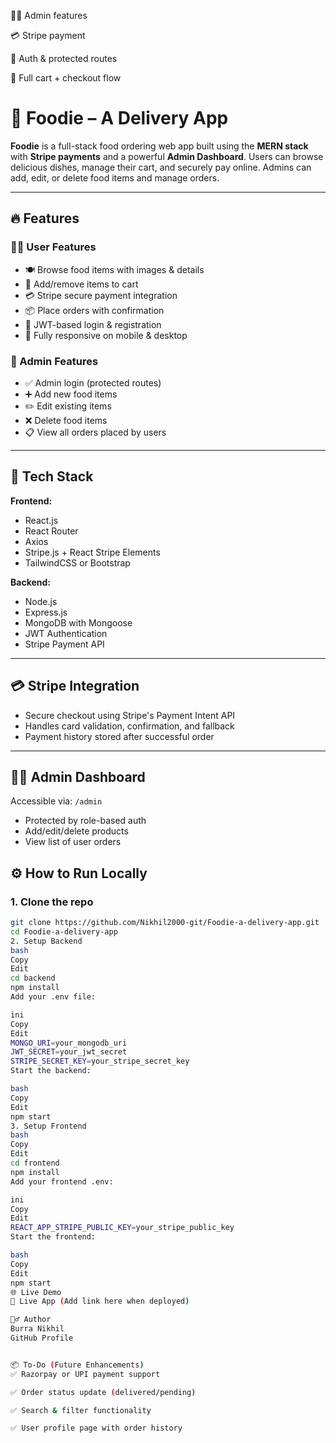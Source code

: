 👨‍🍳 Admin features

💳 Stripe payment

🔐 Auth & protected routes

🛒 Full cart + checkout flow

# 🍔 Foodie – A Delivery App

**Foodie** is a full-stack food ordering web app built using the **MERN stack** with **Stripe payments** and a powerful **Admin Dashboard**. Users can browse delicious dishes, manage their cart, and securely pay online. Admins can add, edit, or delete food items and manage orders.

---

## 🔥 Features

### 👨‍🍳 User Features
- 🍽 Browse food items with images & details
- 🛒 Add/remove items to cart
- 💳 Stripe secure payment integration
- 📦 Place orders with confirmation
- 🔐 JWT-based login & registration
- 📱 Fully responsive on mobile & desktop

### 🔧 Admin Features
- ✅ Admin login (protected routes)
- ➕ Add new food items
- ✏️ Edit existing items
- ❌ Delete food items
- 📋 View all orders placed by users

---

## 🚀 Tech Stack

**Frontend:**  
- React.js  
- React Router  
- Axios  
- Stripe.js + React Stripe Elements  
- TailwindCSS or Bootstrap

**Backend:**  
- Node.js  
- Express.js  
- MongoDB with Mongoose  
- JWT Authentication  
- Stripe Payment API

---

## 💳 Stripe Integration

- Secure checkout using Stripe's Payment Intent API
- Handles card validation, confirmation, and fallback
- Payment history stored after successful order

---

## 👨‍💼 Admin Dashboard

Accessible via: `/admin`  
- Protected by role-based auth
- Add/edit/delete products
- View list of user orders

## ⚙️ How to Run Locally

### 1. Clone the repo
```bash
git clone https://github.com/Nikhil2000-git/Foodie-a-delivery-app.git
cd Foodie-a-delivery-app
2. Setup Backend
bash
Copy
Edit
cd backend
npm install
Add your .env file:

ini
Copy
Edit
MONGO_URI=your_mongodb_uri
JWT_SECRET=your_jwt_secret
STRIPE_SECRET_KEY=your_stripe_secret_key
Start the backend:

bash
Copy
Edit
npm start
3. Setup Frontend
bash
Copy
Edit
cd frontend
npm install
Add your frontend .env:

ini
Copy
Edit
REACT_APP_STRIPE_PUBLIC_KEY=your_stripe_public_key
Start the frontend:

bash
Copy
Edit
npm start
🌐 Live Demo
🔗 Live App (Add link here when deployed)

🙋‍♂️ Author
Burra Nikhil
GitHub Profile


📦 To-Do (Future Enhancements)
✅ Razorpay or UPI payment support

✅ Order status update (delivered/pending)

✅ Search & filter functionality

✅ User profile page with order history
